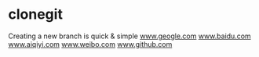 # clonegit
Creating a new branch is quick & simple
www.geogle.com
www.baidu.com
www.aiqiyi.com
www.weibo.com
www.github.com
